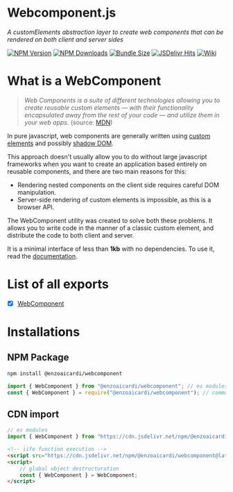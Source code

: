 # Webcomponent.js

_A customElements abstraction layer to create web components that can be rendered on both client and server sides_

[![NPM Version](https://img.shields.io/npm/v/@enzoaicardi/webcomponent.svg?style=for-the-badge)](https://www.npmjs.com/package/@enzoaicardi/webcomponent)
[![NPM Downloads](https://img.shields.io/npm/dm/@enzoaicardi/webcomponent.svg?style=for-the-badge)](https://www.npmjs.com/package/@enzoaicardi/webcomponent)
[![Bundle Size](https://img.shields.io/bundlephobia/minzip/@enzoaicardi/webcomponent?style=for-the-badge)](https://www.npmjs.com/package/@enzoaicardi/webcomponent)
[![JSDelivr Hits](https://img.shields.io/jsdelivr/npm/hm/@enzoaicardi/webcomponent?style=for-the-badge)](https://www.jsdelivr.com/package/npm/@enzoaicardi/webcomponent)
[![Wiki](https://img.shields.io/badge/Wiki-Documentation-blue?style=for-the-badge)](https://github.com/enzoaicardi/webcomponent/tree/main/wiki/README.md)

# What is a WebComponent

> _Web Components is a suite of different technologies allowing you to create reusable custom elements — with their functionality encapsulated away from the rest of your code — and utilize them in your web apps._ (source: [MDN](https://developer.mozilla.org/en-US/docs/Web/API/Web_components))

In pure javascript, web components are generally written using [custom elements](https://developer.mozilla.org/en-US/docs/Web/API/Web_components/Using_custom_elements) and possibly [shadow DOM](https://developer.mozilla.org/en-US/docs/Web/API/Web_components/Using_shadow_DOM).

This approach doesn't usually allow you to do without large javascript frameworks when you want to create an application based entirely on reusable components, and there are two main reasons for this:

-   Rendering nested components on the client side requires careful DOM manipulation.
-   Server-side rendering of custom elements is impossible, as this is a browser API.

The WebComponent utility was created to solve both these problems. It allows you to write code in the manner of a classic custom element, and distribute the code to both client and server.

It is a minimal interface of less than **1kb** with no dependencies. To use it, read the [documentation](https://github.com/enzoaicardi/webcomponent/tree/main/wiki/README.md).

# List of all exports

-   [x] [WebComponent](https://github.com/enzoaicardi/webcomponent/tree/main/wiki/README.md)

# Installations

## NPM Package

```bash
npm install @enzoaicardi/webcomponent
```

```js
import { WebComponent } from "@enzoaicardi/webcomponent"; // es modules
const { WebComponent } = require("@enzoaicardi/webcomponent"); // commonjs modules
```

## CDN import

```js
// es modules
import { WebComponent } from "https://cdn.jsdelivr.net/npm/@enzoaicardi/webcomponent@latest/esm/webcomponent.js";
```

```html
<!-- iife function execution -->
<script src="https://cdn.jsdelivr.net/npm/@enzoaicardi/webcomponent@latest/iife/webcomponent.js"></script>
<script>
    // global object destructuration
    const { WebComponent } = WebComponent;
</script>
```
